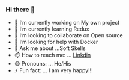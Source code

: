 ### Hi there 👋



- 🔭 I’m currently working on My own project
- 🌱 I’m currently learning Redux
- 👯 I’m looking to collaborate on Open source
- 🤔 I’m looking for help with Docker
- 💬 Ask me about ...Soft Skells
- 📫 How to reach me: ... [Linkdin](https://www.linkedin.com/in/md-mejbaul-haque-67b67b71/)
- 😄 Pronouns: ... He/His
- ⚡ Fun fact: ... I am very happy!!!

